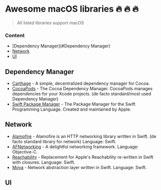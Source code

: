 # Awesome macOS libraries :fire: :fire: :fire:

> All listed libraries support macOS 

### Content
- [Dependency Manager](#Dependency Manager)
- [Network](#Network)
- [UI](#UI)

## Dependency Manager
- [Carthage](https://github.com/Carthage/Carthage) - A simple, decentralized dependency manager for Cocoa. 
- [CocoaPods](https://github.com/CocoaPods/CocoaPods) - The Cocoa Dependency Manager. CocoaPods manages dependencies for your Xcode projects. (de facto standard/most used Dependency Manager) 
- [Swift Package Manager](https://github.com/apple/swift-package-manager) - The Package Manager for the Swift Programming Language. Created and maintained by Apple. 
 
## Network
- [Alamofire](https://github.com/Alamofire/Alamofire) - Alamofire is an HTTP networking library written in Swift. (de facto standard library for network) Language: Swift.  
- [AFNetworking](https://github.com/AFNetworking/AFNetworking) - A delightful networking framework. Language: Objective-C. 
- [Reachability](https://github.com/ashleymills/Reachability.swift) - Replacement for Apple's Reachability re-written in Swift with closures. Language: Swift. 
- [Moya](https://github.com/Moya/Moya) - Network abstraction layer written in Swift. Language: Swift. 

## UI

